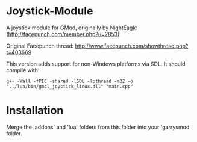 Joystick-Module
===============

A joystick module for GMod, originally by NightEagle (http://facepunch.com/member.php?u=2853).

Original Facepunch thread: http://www.facepunch.com/showthread.php?t=403669

This version adds support for non-Windows platforms via SDL. It should compile with:
```shell
g++ -Wall -fPIC -shared -lSDL -lpthread -m32 -o "../lua/bin/gmcl_joystick_linux.dll" "main.cpp"
```

Installation
===============

Merge the 'addons' and 'lua' folders from this folder into your 'garrysmod' folder.
